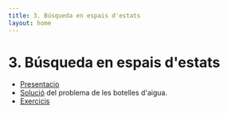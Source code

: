 ```yaml
---
title: 3. Búsqueda en espais d'estats
layout: home
---
```


# 3. Búsqueda en espais d'estats

* [Presentacio](3.2-busqueda.pdf)
* [Solució](botelles.ipynb) del problema de les botelles d'aigua.
* [Exercicis](https://classroom.github.com/a/6E3eP9D5)

